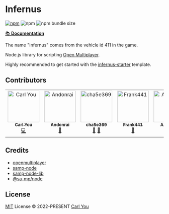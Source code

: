 # Infernus

[![npm](https://img.shields.io/npm/v/@infernus/core)](https://www.npmjs.com/package/@infernus/core) ![npm](https://img.shields.io/npm/dy/@infernus/core) ![npm bundle size](https://img.shields.io/bundlephobia/minzip/@infernus/core)

[📚 **Documentation**](https://dockfries.github.io/infernus/)

The name "Infernus" comes from the vehicle id 411 in the game.

Node.js library for scripting [Open Multiplayer](https://open.mp).

Highly recommended to get started with the [infernus-starter](https://github.com/dockfries/infernus-starter) template.

## Contributors

<!-- ALL-CONTRIBUTORS-LIST:START - Do not remove or modify this section -->
<!-- prettier-ignore-start -->
<!-- markdownlint-disable -->
<table>
  <tbody>
    <tr>
      <td align="center" valign="top" width="14.28%"><a href="https://github.com/dockfries"><img src="https://avatars.githubusercontent.com/u/34953768?v=4?s=100" width="100px;" alt="Carl You"/><br /><sub><b>Carl You</b></sub></a><br /><a href="https://github.com/dockfries/infernus/commits?author=dockfries" title="Code">💻</a></td>
      <td align="center" valign="top" width="14.28%"><a href="https://github.com/Andonrai"><img src="https://avatars.githubusercontent.com/u/45472916?v=4?s=100" width="100px;" alt="Andonrai"/><br /><sub><b>Andonrai</b></sub></a><br /><a href="https://github.com/dockfries/infernus/issues?q=author%3AAndonrai" title="Bug reports">🐛</a></td>
      <td align="center" valign="top" width="14.28%"><a href="https://github.com/cha5e369"><img src="https://avatars.githubusercontent.com/u/77559597?v=4?s=100" width="100px;" alt="cha5e369"/><br /><sub><b>cha5e369</b></sub></a><br /><a href="https://github.com/dockfries/infernus/issues?q=author%3Acha5e369" title="Bug reports">🐛</a> <a href="#ideas-cha5e369" title="Ideas, Planning, & Feedback">🤔</a></td>
      <td align="center" valign="top" width="14.28%"><a href="https://github.com/Frank441"><img src="https://avatars.githubusercontent.com/u/79960940?v=4?s=100" width="100px;" alt="Frank441"/><br /><sub><b>Frank441</b></sub></a><br /><a href="https://github.com/dockfries/infernus/issues?q=author%3AFrank441" title="Bug reports">🐛</a></td>
      <td align="center" valign="top" width="14.28%"><a href="https://github.com/lyricsdev"><img src="https://avatars.githubusercontent.com/u/77627599?v=4?s=100" width="100px;" alt="Алексей"/><br /><sub><b>Алексей</b></sub></a><br /><a href="https://github.com/dockfries/infernus/issues?q=author%3Alyricsdev" title="Bug reports">🐛</a></td>
    </tr>
  </tbody>
</table>

<!-- markdownlint-restore -->
<!-- prettier-ignore-end -->

<!-- ALL-CONTRIBUTORS-LIST:END -->

## Credits

- [openmultiplayer](https://github.com/openmultiplayer/open.mp)
- [samp-node](https://github.com/AmyrAhmady/samp-node)
- [samp-node-lib](https://github.com/peterszombati/samp-node-lib)
- [@sa-mp/node](https://github.com/samp-dev/node)

## License

[MIT](./LICENSE) License © 2022-PRESENT [Carl You](https://github.com/dockfries)
